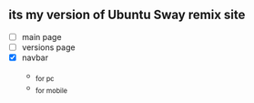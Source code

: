 its my version of Ubuntu Sway remix site
---
- [ ] main page
- [ ] versions page
- [x] navbar <ul><li><sub>for pc</sub></li><li><sub>for mobile</sub></li></ul>

